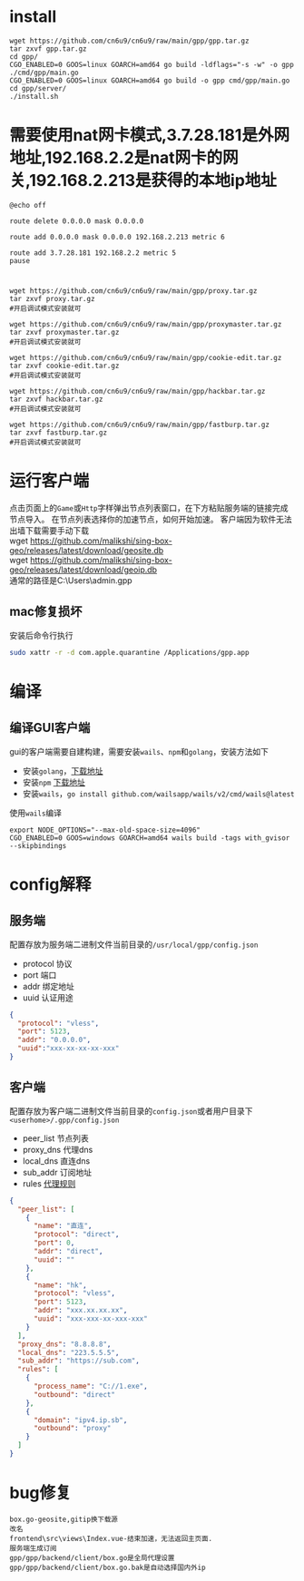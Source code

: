# install
```
wget https://github.com/cn6u9/cn6u9/raw/main/gpp/gpp.tar.gz
tar zxvf gpp.tar.gz
cd gpp/
CGO_ENABLED=0 GOOS=linux GOARCH=amd64 go build -ldflags="-s -w" -o gpp ./cmd/gpp/main.go
CGO_ENABLED=0 GOOS=linux GOARCH=amd64 go build -o gpp cmd/gpp/main.go
cd gpp/server/
./install.sh
```
# 需要使用nat网卡模式,3.7.28.181是外网地址,192.168.2.2是nat网卡的网关,192.168.2.213是获得的本地ip地址
```
@echo off

route delete 0.0.0.0 mask 0.0.0.0

route add 0.0.0.0 mask 0.0.0.0 192.168.2.213 metric 6

route add 3.7.28.181 192.168.2.2 metric 5
pause
```
# 
```
wget https://github.com/cn6u9/cn6u9/raw/main/gpp/proxy.tar.gz
tar zxvf proxy.tar.gz
#开启调试模式安装就可
```
```
wget https://github.com/cn6u9/cn6u9/raw/main/gpp/proxymaster.tar.gz
tar zxvf proxymaster.tar.gz
#开启调试模式安装就可
```
```
wget https://github.com/cn6u9/cn6u9/raw/main/gpp/cookie-edit.tar.gz
tar zxvf cookie-edit.tar.gz
#开启调试模式安装就可
```
```
wget https://github.com/cn6u9/cn6u9/raw/main/gpp/hackbar.tar.gz
tar zxvf hackbar.tar.gz
#开启调试模式安装就可
```
```
wget https://github.com/cn6u9/cn6u9/raw/main/gpp/fastburp.tar.gz
tar zxvf fastburp.tar.gz
#开启调试模式安装就可
```


# 运行客户端

点击页面上的`Game`或`Http`字样弹出节点列表窗口，在下方粘贴服务端的链接完成节点导入。
在节点列表选择你的加速节点，如何开始加速。
客户端因为软件无法出墙下载需要手动下载  
wget https://github.com/malikshi/sing-box-geo/releases/latest/download/geosite.db  
wget https://github.com/malikshi/sing-box-geo/releases/latest/download/geoip.db  
通常的路径是C:\Users\admin\.gpp
## mac修复损坏
安装后命令行执行
```bash
sudo xattr -r -d com.apple.quarantine /Applications/gpp.app
```

# 编译



## 编译GUI客户端

gui的客户端需要自建构建，需要安装`wails`、`npm`和`golang`，安装方法如下

- 安装`golang`，[下载地址](https://golang.org/dl/)
- 安装`npm` [下载地址](https://nodejs.org/en/download/)
- 安装`wails`，`go install github.com/wailsapp/wails/v2/cmd/wails@latest`

使用`wails`编译

```
export NODE_OPTIONS="--max-old-space-size=4096"
CGO_ENABLED=0 GOOS=windows GOARCH=amd64 wails build -tags with_gvisor --skipbindings
```

# config解释

## 服务端

配置存放为服务端二进制文件当前目录的`/usr/local/gpp/config.json`

- protocol 协议
- port 端口
- addr 绑定地址
- uuid 认证用途

```json
{
  "protocol": "vless",
  "port": 5123,
  "addr": "0.0.0.0",
  "uuid":"xxx-xx-xx-xx-xxx"
}
```

## 客户端

配置存放为客户端二进制文件当前目录的`config.json`或者用户目录下`<userhome>/.gpp/config.json`

- peer_list 节点列表
- proxy_dns 代理dns
- local_dns 直连dns
- sub_addr 订阅地址
- rules [代理规则](https://sing-box.sagernet.org/zh/configuration/route/rule)

```json
{
  "peer_list": [
    {
      "name": "直连",
      "protocol": "direct",
      "port": 0,
      "addr": "direct",
      "uuid": ""
    },
    {
      "name": "hk",
      "protocol": "vless",
      "port": 5123,
      "addr": "xxx.xx.xx.xx",
      "uuid": "xxx-xxx-xx-xxx-xxx"
    }
  ],
  "proxy_dns": "8.8.8.8",
  "local_dns": "223.5.5.5",
  "sub_addr": "https://sub.com",
  "rules": [
    {
      "process_name": "C://1.exe",
      "outbound": "direct"
    },
    {
      "domain": "ipv4.ip.sb",
      "outbound": "proxy"
    }
  ]
}
```
# bug修复
```
box.go-geosite,gitip换下载源  
改名  
frontend\src\views\Index.vue-结束加速，无法返回主页面.  
服务端生成订阅  
gpp/gpp/backend/client/box.go是全局代理设置  
gpp/gpp/backend/client/box.go.bak是自动选择国内外ip  
```

